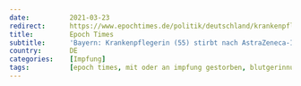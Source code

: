 ```yaml
---
date:          2021-03-23
redirect:      https://www.epochtimes.de/politik/deutschland/krankenpflegerin-im-allgaeu-stirbt-mit-verdacht-auf-blutgerinnsel-im-gehirn-a3476903.html
title:         Epoch Times
subtitle:      'Bayern: Krankenpflegerin (55) stirbt nach AstraZeneca-Impfung mit Verdacht auf Blutgerinnsel'
country:       DE
categories:    [Impfung]
tags:          [epoch times, mit oder an impfung gestorben, blutgerinnungsstörungen, astrazeneca]
---
```

